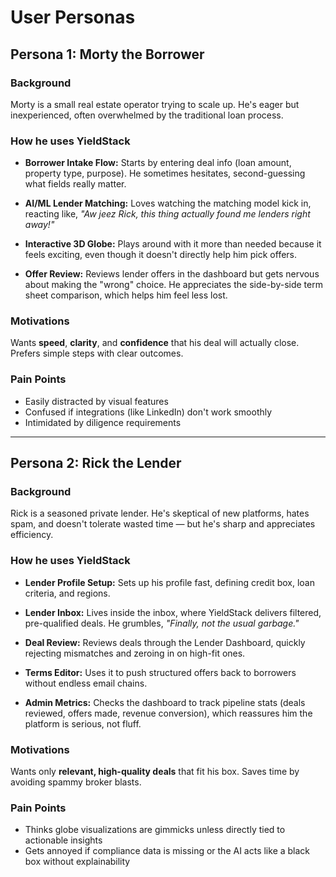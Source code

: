 # User Personas

## Persona 1: Morty the Borrower

### Background
Morty is a small real estate operator trying to scale up. He's eager but inexperienced, often overwhelmed by the traditional loan process.

### How he uses YieldStack

- **Borrower Intake Flow:** Starts by entering deal info (loan amount, property type, purpose). He sometimes hesitates, second-guessing what fields really matter.

- **AI/ML Lender Matching:** Loves watching the matching model kick in, reacting like, *"Aw jeez Rick, this thing actually found me lenders right away!"*

- **Interactive 3D Globe:** Plays around with it more than needed because it feels exciting, even though it doesn't directly help him pick offers.

- **Offer Review:** Reviews lender offers in the dashboard but gets nervous about making the "wrong" choice. He appreciates the side-by-side term sheet comparison, which helps him feel less lost.

### Motivations
Wants **speed**, **clarity**, and **confidence** that his deal will actually close. Prefers simple steps with clear outcomes.

### Pain Points
- Easily distracted by visual features
- Confused if integrations (like LinkedIn) don't work smoothly
- Intimidated by diligence requirements

---

## Persona 2: Rick the Lender

### Background
Rick is a seasoned private lender. He's skeptical of new platforms, hates spam, and doesn't tolerate wasted time — but he's sharp and appreciates efficiency.

### How he uses YieldStack

- **Lender Profile Setup:** Sets up his profile fast, defining credit box, loan criteria, and regions.

- **Lender Inbox:** Lives inside the inbox, where YieldStack delivers filtered, pre-qualified deals. He grumbles, *"Finally, not the usual garbage."*

- **Deal Review:** Reviews deals through the Lender Dashboard, quickly rejecting mismatches and zeroing in on high-fit ones.

- **Terms Editor:** Uses it to push structured offers back to borrowers without endless email chains.

- **Admin Metrics:** Checks the dashboard to track pipeline stats (deals reviewed, offers made, revenue conversion), which reassures him the platform is serious, not fluff.

### Motivations
Wants only **relevant, high-quality deals** that fit his box. Saves time by avoiding spammy broker blasts.

### Pain Points
- Thinks globe visualizations are gimmicks unless directly tied to actionable insights
- Gets annoyed if compliance data is missing or the AI acts like a black box without explainability